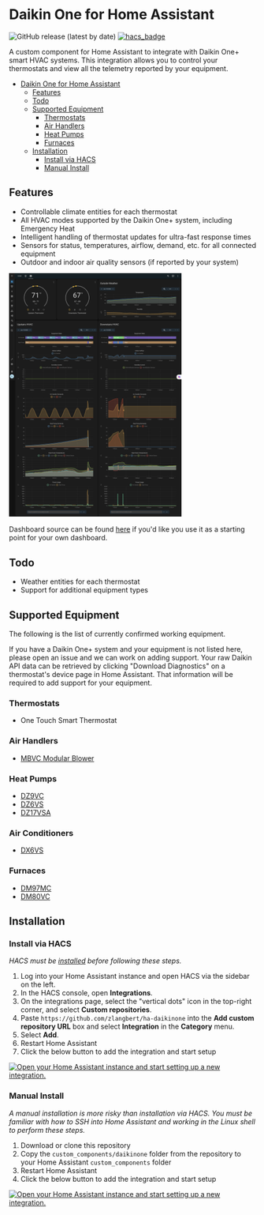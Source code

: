 # Daikin One for Home Assistant

![GitHub release (latest by date)](https://img.shields.io/github/v/release/zlangbert/ha-daikinone?style=flat-square) [![hacs_badge](https://img.shields.io/badge/HACS-Custom-orange.svg)](https://github.com/hacs/integration)

A custom component for Home Assistant to integrate with Daikin One+ smart HVAC systems. This integration allows you to control your thermostats and view all the telemetry reported by your equipment.

<!-- TOC -->
* [Daikin One for Home Assistant](#daikin-one-for-home-assistant)
  * [Features](#features)
  * [Todo](#todo)
  * [Supported Equipment](#supported-equipment)
    * [Thermostats](#thermostats)
    * [Air Handlers](#air-handlers)
    * [Heat Pumps](#heat-pumps)
    * [Furnaces](#furnaces)
  * [Installation](#installation)
    * [Install via HACS](#install-via-hacs)
    * [Manual Install](#manual-install)
<!-- TOC -->

## Features

* Controllable climate entities for each thermostat
* All HVAC modes supported by the Daikin One+ system, including Emergency Heat
* Intelligent handling of thermostat updates for ultra-fast response times
* Sensors for status, temperatures, airflow, demand, etc. for all connected equipment
* Outdoor and indoor air quality sensors (if reported by your system)

<img src="docs/dashboard.png" width="350" alt="dashboard example">

Dashboard source can be found [here](docs/dashboard.yaml) if you'd like you use it as a starting point for your own dashboard.

## Todo

* Weather entities for each thermostat
* Support for additional equipment types

## Supported Equipment

The following is the list of currently confirmed working equipment.

If you have a Daikin One+ system and your equipment is not listed here, please open an issue and we can work on adding support. Your raw Daikin API data can be retrieved by clicking "Download Diagnostics" on a thermostat's device page in Home Assistant. That information will be required to add support for your equipment.

### Thermostats

* One Touch Smart Thermostat

### Air Handlers

* [MBVC Modular Blower](https://daikincomfort.com/products/heating-cooling/whole-house/air-handlers-coils/mbvc-modular)

### Heat Pumps

* [DZ9VC](https://daikincomfort.com/products/heating-cooling/whole-house/heat-pump/dz9vc)
* [DZ6VS](https://daikincomfort.com/products/heating-cooling/whole-house/heat-pump/daikin-fit-heat-pump-dz6vs)
* [DZ17VSA](https://daikincomfort.com/products/heating-cooling/whole-house/heat-pump/daikin-fit-heat-pump)

### Air Conditioners

* [DX6VS](https://daikincomfort.com/products/heating-cooling/whole-house/air-conditioner/daikin-fit-dx6vs)

### Furnaces

* [DM97MC](https://daikincomfort.com/products/heating-cooling/whole-house/gas-furnaces/dm97mc)
* [DM80VC](https://daikincomfort.com/products/heating-cooling/whole-house/gas-furnaces/dm80vc)

## Installation

### Install via HACS

_HACS must be [installed](https://hacs.xyz/docs/installation/prerequisites) before following these steps._

1. Log into your Home Assistant instance and open HACS via the sidebar on the left.
2. In the HACS console, open **Integrations**.
3. On the integrations page, select the "vertical dots" icon in the top-right corner, and select **Custom repositories**.
4. Paste `https://github.com/zlangbert/ha-daikinone` into the **Add custom repository URL** box and select **Integration** in the **Category** menu.
5. Select **Add**.
6. Restart Home Assistant
7. Click the below button to add the integration and start setup

[![Open your Home Assistant instance and start setting up a new integration.](https://my.home-assistant.io/badges/config_flow_start.svg)](https://my.home-assistant.io/redirect/config_flow_start/?domain=daikinone)

### Manual Install

_A manual installation is more risky than installation via HACS. You must be familiar with how to SSH into Home Assistant and working in the Linux shell to perform these steps._

1. Download or clone this repository
2. Copy the `custom_components/daikinone` folder from the repository to your Home Assistant `custom_components` folder
3. Restart Home Assistant
4. Click the below button to add the integration and start setup

[![Open your Home Assistant instance and start setting up a new integration.](https://my.home-assistant.io/badges/config_flow_start.svg)](https://my.home-assistant.io/redirect/config_flow_start/?domain=daikinone)
